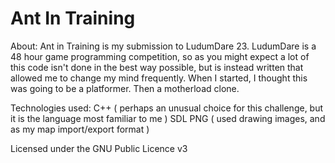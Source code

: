 Ant In Training
=====

About:
Ant in Training is my submission to LudumDare 23. LudumDare is a 48 hour game programming competition, so as you might expect a lot of this code isn't done in the best way possible, but is instead written that allowed me to change my mind frequently. When I started, I thought this was going to be a platformer. Then a motherload clone.


Technologies used:
C++ ( perhaps an unusual choice for this challenge, but it is the language most familiar to me )
SDL 
PNG ( used drawing images, and as my map import/export format )

Licensed under the GNU Public Licence v3

